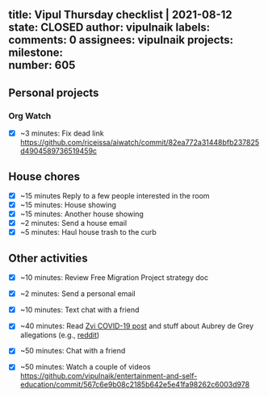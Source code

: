 title:	Vipul Thursday checklist | 2021-08-12
state:	CLOSED
author:	vipulnaik
labels:	
comments:	0
assignees:	vipulnaik
projects:	
milestone:	
number:	605
--
## Personal projects

### Org Watch

- [x] ~3 minutes: Fix dead link https://github.com/riceissa/aiwatch/commit/82ea772a31448bfb237825d4904589736519459c

## House chores

- [x] ~15 minutes Reply to a few people interested in the room
- [x] ~15 minutes: House showing 
- [x] ~15 minutes: Another house showing 
- [x] ~2 minutes: Send a house email 
- [x] ~5 minutes: Haul house trash to the curb 

## Other activities

- [x] ~10 minutes: Review Free Migration Project strategy doc
- [x] ~2 minutes: Send a personal email
- [x] ~10 minutes: Text chat with a friend 
- [x] ~40 minutes: Read [Zvi COVID-19 post](https://www.lesswrong.com/posts/Qa6eDCQwaduYpbvfm/covid-8-12-the-worst-is-over) and stuff about Aubrey de Grey allegations (e.g., [reddit](https://old.reddit.com/r/longevity/comments/p21ba4/aubrey_de_gray_allegations/))
- [x] ~50 minutes: Chat with a friend
- [x] ~50 minutes: Watch a couple of videos https://github.com/vipulnaik/entertainment-and-self-education/commit/567c6e9b08c2185b642e5e41fa98262c6003d978
 
